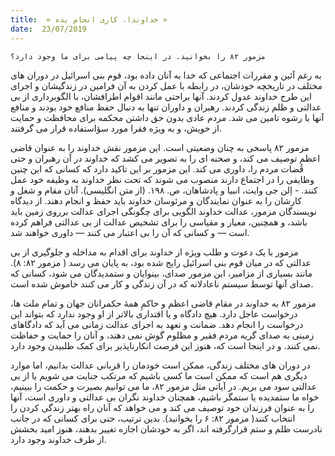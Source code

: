 ```yaml
---
title:  « خداوندا، کاری انجام بده »
date:  23/07/2019
---
```


`مزمور ۸۲ را بخوانید. در اینجا چه پیامی برای ما وجود دارد؟`

به رغم آئین و مقررات اجتماعی که خدا به آنان داده بود، قوم بنی اسرائیل در دوران های مختلف در تاریخچه خودشان، در رابطه با عمل کردن به آن فرامین در زندگیشان و اجرای این طرح خداوند عدول کردند. آنها براحتی مانند اقوام اطرافشان، با الگوبرداری از بی عدالتی و ظلم زندگی کردند. رهبران و داوران تنها به دنبال حفظ منافع خود بودند و منافع آنها با رشوه تامین می شد. مردم عادی بدون حق داشتن محکمه برای محافظت و حمایت از خویش، و به ویژه فقرا مورد سؤاستفاده قرار می گرفتند.

مزمور ۸۲ پاسخی به چنان وضعیتی است. این مزمور نقش خداوند را به عنوان قاضی اعظم توصیف می کند، و صحنه ای را به تصویر می کشد که خداوند در آن رهبران و حتی قُضات مردم را، داوری می کند. این مزمور بر این تاکید دارد که کسانی که این چنین وظایفی را در اجتماع دارند منصوب می شوند که تحت نظر خداوند به وظیفه خود عمل کنند. - اِلن جی وایت، انبیا و پادشاهان، ص. ۱۹۸. (از متن انگلیسی). آنان مقام و شغل و کارشان را به عنوان نمایندگان و مرئوسان خداوند باید حفظ و انجام دهند. از دیدگاه نویسندگان مزمور، عدالت خداوند الگویی برای چگونگی اجرای عدالت برروی زمین باید باشد، و همچنین، معیار و مقیاسی را برای تشخیص عدالت از بی عدالتی فراهم کرده است — و کسانی که آن را بی اعتبار می کنند — داوری خواهند شد.

مزمور با یک دعوت و طلب ویژه از خداوند برای اقدام به مداخله و جلوگیری از بی عدالتی که در میان قوم بنی اسرائیل رایج شده بود، به پایان می رسد ( مزمور ۸۲: ۸). مانند بسیاری از مزامیر، این مزمور صدای، بینوایان و ستمدیدگان می شود، کسانی که صدای آنها توسط سیستم ناعادلانه که در آن زندگی و کار می کنند خاموش شده است.

مزمور ۸۲ به خداوند در مقام قاضی اعظم و حاکمِ همهٔ حکمرانان جهان و تمام ملت ها، درخواست عاجل دارد. هیچ دادگاه و یا اقتداری بالاتر از او وجود ندارد که بتواند این درخواست را انجام دهد. ضمانت و تعهد به اجرای عدالت زمانی می آید که دادگاهای زمینی به صدای گریه مردم فقیر و مظلوم گوش نمی دهند، و آنان را حمایت و حفاظت نمی کنند. و در اینجا است که، هنوز این فرصت انکارناپذیر برای کمک طلبیدن وجود دارد.

در دوران های مختلف زندگی، ممکن است خودمان را قربانی عدالت بدانیم، اما موارد دیگری هم است که ممکن است ما کسی باشیم که مرتکب جنایت می شویم یا از بی عدالتی سود می بریم. در آیاتی مثل مزمور ۸۲، ما می توانیم بصیرت و حکمت را ببینیم، خواه ما ستمدیده یا ستمگر باشیم، همچنان خداوند نگران بی عدالتی و داوری است، آنها را به عنوان فرزندان خود توصیف می کند و می خواهد که آنان راه بهتر زندگی کردن را انتخاب کنند( مزمور ۸۲: ۶ را بخوانید). بدین ترتیب، حتی برای کسانی که در جانب نادرست ظلم و ستم قرارگرفته اند، اگر به خودشان اجازه تغییر بدهند، هنوز امید بخشش از طرف خداوند وجود دارد.